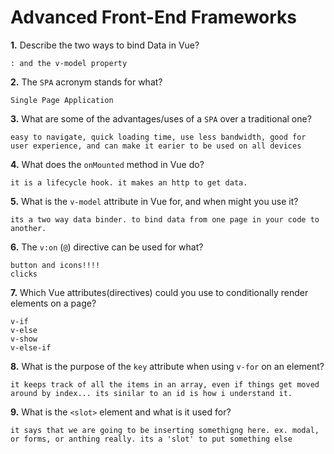 # Advanced Front-End Frameworks


**1.** Describe the two ways to bind Data in Vue?
<!-- enter you answer in the space below -->
```
: and the v-model property
```

**2.** The `SPA` acronym stands for what?
<!-- enter you answer in the space below -->
```
Single Page Application
```
**3.** What are some of the advantages/uses of a `SPA` over a traditional one?
<!-- enter you answer in the space below -->
```
easy to navigate, quick loading time, use less bandwidth, good for user experience, and can make it earier to be used on all devices
```
**4.** What does the `onMounted` method in Vue do?
<!-- enter you answer in the space below -->
```
it is a lifecycle hook. it makes an http to get data. 
```
**5.** What is the `v-model` attribute in Vue for, and when might you use it?
<!-- enter you answer in the space below -->
```
its a two way data binder. to bind data from one page in your code to another.
```
**6.** The `v:on` (`@`) directive can be used for what?
<!-- enter you answer in the space below -->
```
button and icons!!!!
clicks 
```
**7.** Which Vue attributes(directives) could you use to conditionally render elements on a page?
<!-- enter you answer in the space below -->
```
v-if 
v-else
v-show
v-else-if

```
**8.** What is the purpose of the `key` attribute when using `v-for` on an element?
<!-- enter you answer in the space below -->
```
it keeps track of all the items in an array, even if things get moved around by index... its sinilar to an id is how i understand it. 
```
**9.** What is the `<slot>` element and what is it used for?
<!-- enter you answer in the space below -->
```
it says that we are going to be inserting somethigng here. ex. modal, or forms, or anthing really. its a 'slot' to put something else
```